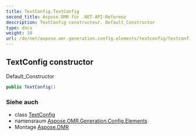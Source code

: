 ```yaml
---
title: TextConfig.TextConfig
second_title: Aspose.OMR für .NET-API-Referenz
description: TextConfig constructeur. Default_Constructor
type: docs
weight: 10
url: /de/net/aspose.omr.generation.config.elements/textconfig/textconfig/
---
```

## TextConfig constructor

Default_Constructor

```csharp
public TextConfig()
```

### Siehe auch

* class [TextConfig](../)
* namensraum [Aspose.OMR.Generation.Config.Elements](../../textconfig/)
* Montage [Aspose.OMR](../../../)


